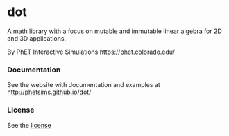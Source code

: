dot
=====

A math library with a focus on mutable and immutable linear algebra for 2D and 3D applications.

By PhET Interactive Simulations
https://phet.colorado.edu/

### Documentation
See the website with documentation and examples at http://phetsims.github.io/dot/

### License
See the [license](LICENSE)